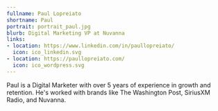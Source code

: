 ```yaml
---
fullname: Paul Lopreiato
shortname: Paul
portrait: portrait_paul.jpg
blurb: Digital Marketing VP at Nuvanna
links:
- location: https://www.linkedin.com/in/paullopreiato/
  icon: ico_linkedin.svg
- location: https://paullopreiato.com/
  icon: ico_wordpress.svg
---
```


Paul is a Digital Marketer with over 5 years of experience in growth and retention. He's worked with brands like The Washington Post, SiriusXM Radio, and Nuvanna.
